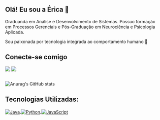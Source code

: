 ## Olá! Eu sou a Érica 👋

Graduanda em Análise e Desenvolvimento de Sistemas. Possuo formação em Processos Gerenciais e Pós-Graduação em Neurociência e Psicologia Aplicada. 

Sou paixonada por tecnologia integrada ao comportamento humano 🧠


## Conecte-se comigo

<div> 
  <a href = "mailto:ericafernandeslive10@gmail.com"><img src="https://img.shields.io/badge/-Gmail-%23333?style=for-the-badge&logo=gmail&logoColor=white" target="_blank"></a>
  <a href="https://www.linkedin.com/in/%C3%A9rica-fernandes-a420691a2/" target="_blank"><img src="https://img.shields.io/badge/-LinkedIn-%230077B5?style=for-the-badge&logo=linkedin&logoColor=white" target="_blank"></a> 
  
</div>

##

![Anurag's GitHub stats](https://github-readme-stats.vercel.app/api?username=EricaFernandess&show_icons=true&theme=radical)

##
  
## Tecnologias Utilizadas:

<a href style="display: inline_block"/>
  <img align="center" alt="Java" src="https://img.shields.io/badge/Java-ED8B00?style=for-the-badge&logo=openjdk&logoColor=white" />
  <img align="center" alt="Python" src="https://img.shields.io/badge/Python-3776AB?style=for-the-badge&logo=python&logoColor=white" />
  <img align="center" alt="JavaScript" src="https://img.shields.io/badge/JavaScript-F7DF1E?style=for-the-badge&logo=javascript&logoColor=black" />
  
</div>


